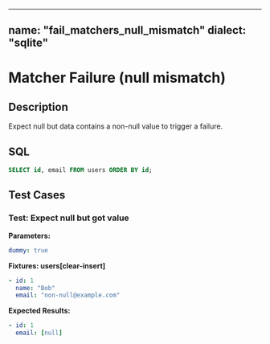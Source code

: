 ----
name: "fail_matchers_null_mismatch"
dialect: "sqlite"
----

# Matcher Failure (null mismatch)

## Description
Expect null but data contains a non-null value to trigger a failure.

## SQL
```sql
SELECT id, email FROM users ORDER BY id;
```

## Test Cases

### Test: Expect null but got value

**Parameters:**
```yaml
dummy: true
```

**Fixtures: users[clear-insert]**
```yaml
- id: 1
  name: "Bob"
  email: "non-null@example.com"
```

**Expected Results:**
```yaml
- id: 1
  email: [null]
```
